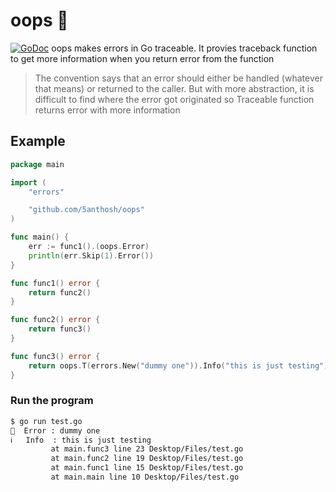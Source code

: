 # oops 🙊
[![GoDoc](https://godoc.org/github.com/5anthosh/oops?status.svg)](https://godoc.org/github.com/5anthosh/oops)
oops makes errors in Go traceable.
It provies traceback function to get more information when you return error from the function

> The convention says that an error should either be handled (whatever that means) or returned to the caller.
> But with more abstraction, it is difficult to find where the error got originated
> so Traceable function returns error with more information

## Example

```go
package main

import (
	"errors"

	"github.com/5anthosh/oops"
)

func main() {
	err := func1().(oops.Error)
	println(err.Skip(1).Error())
}

func func1() error {
	return func2()
}

func func2() error {
	return func3()
}

func func3() error {
	return oops.T(errors.New("dummy one")).Info("this is just testing")
}

```

### Run the program

```sh
$ go run test.go
🔴  Error : dummy one
ℹ️   Info  : this is just testing
         at main.func3 line 23 Desktop/Files/test.go
         at main.func2 line 19 Desktop/Files/test.go
         at main.func1 line 15 Desktop/Files/test.go
         at main.main line 10 Desktop/Files/test.go
```
